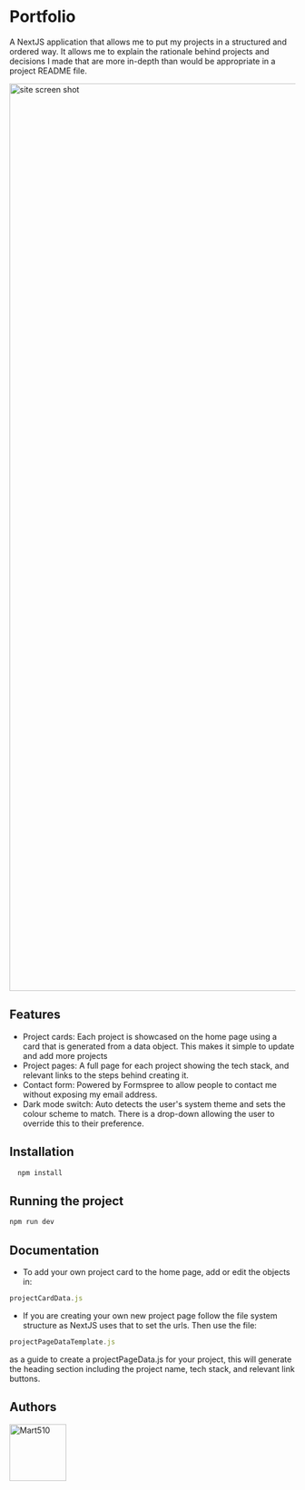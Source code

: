 
# Portfolio
A NextJS application that allows me to put my projects in a structured and ordered way. It allows me to explain the rationale behind projects and decisions I made that are more in-depth than would be appropriate in a project README file.

<img src="/images/readmeImage.png" width="1600" alt="site screen shot">

## Features

- Project cards: Each project is showcased on the home page using a card that is generated from a data object. This makes it simple to update and add more projects
- Project pages: A full page for each project showing the tech stack, and relevant links to the steps behind creating it. 
- Contact form: Powered by Formspree to allow people to contact me without exposing my email address.
- Dark mode switch: Auto detects the user's system theme and sets the colour scheme to match. There is a drop-down allowing the user to override this to their preference.


## Installation

```bash
  npm install
```
    
## Running the project
 ```javascript
npm run dev
```

## Documentation
- To add your own project card to the home page, add or edit the objects in: 
 ```javascript
projectCardData.js
```
- If you are creating your own new project page follow the file system structure as NextJS uses that to set the urls. Then use the file:
```javascript
projectPageDataTemplate.js
```
as a guide to create a projectPageData.js for your project, this will generate the heading section including the project name, tech stack, and relevant link buttons.

## Authors
<a href="https://github.com/Mart510">
        <img src="https://github.com/Mart510.png" width="100" height="100" alt="Mart510">
</a>

